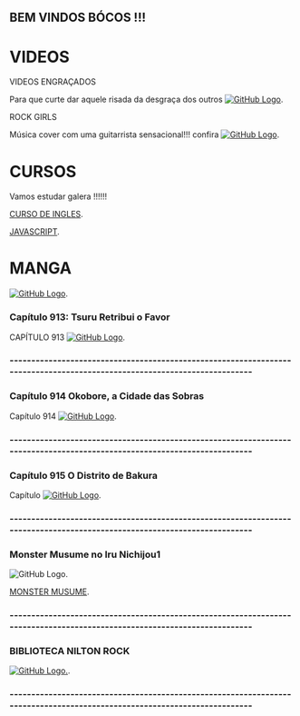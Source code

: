 ## BEM VINDOS BÓCOS !!!


# VIDEOS

VIDEOS ENGRAÇADOS

Para que curte dar aquele risada da desgraça dos outros
[![GitHub Logo](/Rock_Animes/tentenaorir.jpg)](/Rock_Animes/videosEngracados/tenteNaoRir.html).


ROCK GIRLS

Música cover com uma guitarrista sensacional!!!
confira
[![GitHub Logo](/Rock_Animes/guitarra.jpg)](/Rock_Animes/GuitarraCover/covers.html).

# CURSOS

Vamos estudar galera !!!!!!

[CURSO DE INGLES](/Rock_Animes/Curso/Ingles/curso_ingles.html).


[JAVASCRIPT](/Rock_Animes/javascript.html).

# MANGA

[![GitHub Logo](/Rock_Animes/onepiece.jpg)](/Rock_Animes/onePiece/onePiece.html).

### Capítulo 913: Tsuru Retribui o Favor

CAPÍTULO 913 [![GitHub Logo](/Rock_Animes/01_x.jpg)](/Rock_Animes/onePiece/Capitulo913.html).

### -------------------------------------------------------------------------------------------------------------------------

### Capítulo 914 Okobore, a Cidade das Sobras


Capítulo 914 [![GitHub Logo](/Rock_Animes/onePiece/Capitulo914/01_x.jpg)](/Rock_Animes/onePiece/Capitulo914.html).



### -------------------------------------------------------------------------------------------------------------------------

### Capítulo 915 O Distrito de Bakura

Capítulo [![GitHub Logo](/Rock_Animes/onePiece/Capitulo915/01_x.jpg)](/Rock_Animes/onePiece/Capitulo915.html).


### -------------------------------------------------------------------------------------------------------------------------


### Monster Musume no Iru Nichijou1

![GitHub Logo](/Rock_Animes/Monster-Musume-no-Iru-Nichijou.jpg).

[MONSTER MUSUME](/Rock_Animes/video.html).

### -------------------------------------------------------------------------------------------------------------------------



### BIBLIOTECA NILTON ROCK


[![GitHub Logo](/Rock_Animes/livro.jpg).](/Rock_Animes/Livros.html).


### -------------------------------------------------------------------------------------------------------------------------
